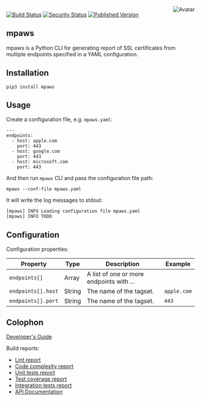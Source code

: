 <img align="right" src="https://raw.github.com/cliffano/mpaws/main/avatar.jpg" alt="Avatar"/>

[![Build Status](https://github.com/cliffano/mpaws/workflows/CI/badge.svg)](https://github.com/cliffano/mpaws/actions?query=workflow%3ACI)
[![Security Status](https://snyk.io/test/github/cliffano/mpaws/badge.svg)](https://snyk.io/test/github/cliffano/mpaws)
[![Published Version](https://img.shields.io/pypi/v/mpaws.svg)](https://pypi.python.org/pypi/mpaws)
<br/>

mpaws
-------

mpaws is a Python CLI for generating report of SSL certificates from multiple endpoints specified in a YAML configuration.

Installation
------------

    pip3 install mpaws

Usage
-----

Create a configuration file, e.g. `mpaws.yaml`:

    ---
    endpoints:
      - host: apple.com
        port: 443
      - host: google.com
        port: 443
      - host: microsoft.com
        port: 443
 
And then run `mpaws` CLI and pass the configuration file path:

    mpaws --conf-file mpaws.yaml

It will write the log messages to stdout:

    [mpaws] INFO Loading configuration file mpaws.yaml
    [mpaws] INFO TODO

Configuration
-------------

Configuration properties:

| Property | Type | Description | Example |
|----------|------|-------------|---------|
| `endpoints[]` | Array | A list of one or more endpoints with ... | |
| `endpoints[].host` | String | The name of the tagset. | `apple.com` |
| `endpoints[].port` | String | The name of the tagset. | `443` |

Colophon
--------

[Developer's Guide](https://cliffano.github.io/developers_guide.html#python)

Build reports:

* [Lint report](https://cliffano.github.io/mpaws/lint/pylint/index.html)
* [Code complexity report](https://cliffano.github.io/mpaws/complexity/wily/index.html)
* [Unit tests report](https://cliffano.github.io/mpaws/test/pytest/index.html)
* [Test coverage report](https://cliffano.github.io/mpaws/coverage/coverage/index.html)
* [Integration tests report](https://cliffano.github.io/mpaws/test-integration/pytest/index.html)
* [API Documentation](https://cliffano.github.io/mpaws/doc/sphinx/index.html)

